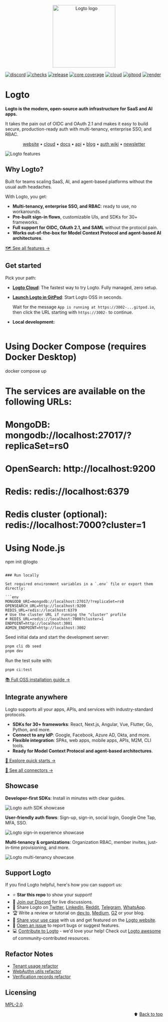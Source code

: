 <p align="center">
  <a href="https://logto.io/?utm_source=github&utm_medium=readme" target="_blank" align="center" alt="Go to Logto website">
    <picture>
      <source width="200" media="(prefers-color-scheme: dark)" srcset="https://github.com/logto-io/.github/raw/master/profile/logto-logo-dark.svg">
      <source width="200" media="(prefers-color-scheme: light)" srcset="https://github.com/logto-io/.github/raw/master/profile/logto-logo-light.svg">
      <img width="200" src="https://github.com/logto-io/logto/raw/master/logo.png" alt="Logto logo">
    </picture>
  </a>
</p>

[![discord](https://img.shields.io/discord/965845662535147551?color=5865f2&label=discord)](https://discord.gg/vRvwuwgpVX)
[![checks](https://img.shields.io/github/checks-status/logto-io/logto/master)](https://github.com/logto-io/logto/actions?query=branch%3Amaster)
[![release](https://img.shields.io/github/v/release/logto-io/logto?color=3a3c3f)](https://github.com/logto-io/logto/releases)
[![core coverage](https://img.shields.io/codecov/c/github/logto-io/logto?label=core%20coverage)](https://app.codecov.io/gh/logto-io/logto)
[![cloud](https://img.shields.io/badge/cloud-available-7958ff)](https://cloud.logto.io/?sign_up=true&utm_source=github&utm_medium=repo_logto)
[![gitpod](https://img.shields.io/badge/gitpod-available-f09439)](https://gitpod.io/#https://github.com/logto-io/demo)
[![render](https://img.shields.io/badge/render-deploy-5364e9)](https://render.com/deploy?repo=https://github.com/logto-io/logto)

# Logto

**Logto is the modern, open-source auth infrastructure for SaaS and AI apps.**

It takes the pain out of OIDC and OAuth 2.1 and makes it easy to build secure, production-ready auth with multi-tenancy, enterprise SSO, and RBAC.

<p align="center">
  <a href="https://logto.io/">website</a> •
  <a href="https://cloud.logto.io/">cloud</a> •
  <a href="https://docs.logto.io">docs</a> •
  <a href="https://openapi.logto.io/">api</a> •
  <a href="https://blog.logto.io/">blog</a> •
  <a href="https://auth-wiki.logto.io/">auth wiki</a> •
  <a href="https://logto.io/subscribe">newsletter</a>
</p>

![Logto features](./assets/logto-features.png)

## Why Logto?

Built for teams scaling SaaS, AI, and agent-based platforms without the usual auth headaches.

With Logto, you get:

- **Multi-tenancy, enterprise SSO, and RBAC**: ready to use, no workarounds.
- **Pre-built sign-in flows**, customizable UIs, and SDKs for 30+ frameworks.
- **Full support for OIDC, OAuth 2.1, and SAML** without the protocol pain.
- **Works out-of-the-box for Model Context Protocol and agent-based AI architectures**.

[🗺️ See all features →](https://docs.logto.io/?ref=readme)

## Get started

Pick your path:

- [**Logto Cloud**](https://cloud.logto.io/?sign_up=true&ref=readme): The fastest way to try Logto. Fully managed, zero setup.
- [**Launch Logto in GitPod**](https://gitpod.io/#https://github.com/logto-io/demo): Start Logto OSS in seconds.

  Wait for the message `App is running at https://3002-...gitpod.io`, then click the URL starting with `https://3002-` to continue.

- **Local development:**  

  ```bash
# Using Docker Compose (requires Docker Desktop)
docker compose up

# The services are available on the following URLs:
# MongoDB: mongodb://localhost:27017/?replicaSet=rs0
# OpenSearch: http://localhost:9200
# Redis: redis://localhost:6379
# Redis cluster (optional): redis://localhost:7000?cluster=1

# Using Node.js
  npm init @logto
  ```

### Run locally

Set required environment variables in a `.env` file or export them directly:

```env
MONGODB_URI=mongodb://localhost:27017/?replicaSet=rs0
OPENSEARCH_URL=http://localhost:9200
REDIS_URL=redis://localhost:6379
# Use the cluster URL if running the "cluster" profile
# REDIS_URL=redis://localhost:7000?cluster=1
ENDPOINT=http://localhost:3001
ADMIN_ENDPOINT=http://localhost:3002
```

Seed initial data and start the development server:

```bash
pnpm cli db seed
pnpm dev
```

Run the test suite with:

```bash
pnpm ci:test
```

[📚 Full OSS installation guide →](https://docs.logto.io/logto-oss/get-started-with-oss?ref=readme)

## Integrate anywhere

Logto supports all your apps, APIs, and services with industry-standard protocols.

- **SDKs for 30+ frameworks**: React, Next.js, Angular, Vue, Flutter, Go, Python, and more.
- **Connect to any IdP**: Google, Facebook, Azure AD, Okta, and more.
- **Flexible integration**: SPAs, web apps, mobile apps, APIs, M2M, CLI tools.
- **Ready for Model Context Protocol and agent-based architectures**.

[🚀 Explore quick starts →](https://docs.logto.io/quick-starts?ref=readme)

[🔌 See all connectors →](https://docs.logto.io/integrations?ref=readme)

## Showcase

**Developer-first SDKs**: Install in minutes with clear guides.

![Logto auth SDK showcase](./assets/showcase-logto-auth-sdks.gif)

**User-friendly auth flows**: Sign-up, sign-in, social login, Google One Tap, MFA, SSO.

![Logto sign-in experience showcase](./assets/showcase-logto-sign-in-exeperience.gif)

**Multi-tenancy & organizations**: Organization RBAC, member invites, just-in-time provisioning, and more.

![Logto multi-tenancy showcase](./assets/showcase-logto-multi-tenancy.gif)

## Support Logto

If you find Logto helpful, here's how you can support us:

- ⭐ **Star this repo** to show your support!
- 💬 [Join our Discord](https://discord.gg/vRvwuwgpVX) for live discussions.
- 📢 Share Logto on [Twitter](https://twitter.com/intent/tweet?text=Hey%20devs%21%20Need%20a%20better%20auth%20solution%3F%20Check%20out%20%40logto_io%20%E2%80%94%20it%E2%80%99s%20like%20Auth0%2FCognito%2FFirebase%20but%20open-source%2C%20modern%2C%20and%20way%20easier%20to%20use%21%20Supports%20OIDC%2C%20OAuth%202.0%2C%20SAML%2C%20and%20also%20works%20perfectly%20for%20SaaS%20apps.%20%E2%9C%A8%20https%3A%2F%2Flogto.io%20%23Auth%20%23Identity%20%23OpenSource%20%23DevTools), [LinkedIn](https://www.linkedin.com/sharing/share-offsite/?url=https%3A%2F%2Flogto.io), [Reddit](https://reddit.com/submit?url=https%3A%2F%2Flogto.io&title=Tired%20of%20Auth0%2FCognito%2FFirebase%3F%20Logto%20is%20the%20open-source%20auth%20alternative%20you%E2%80%99ve%20been%20missing%21%20Supports%20OIDC%2C%20OAuth%202.0%2C%20SAML%2C%20and%20works%20like%20magic%20for%20modern%20apps%20and%20SaaS%20products.), [Telegram](https://t.me/share/url?url=https%3A%2F%2Flogto.io&text=Check%20out%20Logto%20%E2%80%94%20the%20better%20auth%20and%20identity%20infrastructure%21%20Open-source%2FCloud%20alternative%20to%20Auth0%2C%20Cognito%2C%20and%20Firebase.%20Supports%20all%20the%20standards%20%28OIDC%2C%20OAuth%2C%20SAML%29%20and%20is%20perfect%20for%20modern%20apps%20or%20SaaS%20products.%20https%3A%2F%2Flogto.io), [WhatsApp](https://api.whatsapp.com/send?text=Hey%21%20%F0%9F%91%8B%20Found%20this%20awesome%20auth%20tool%20called%20%2ALogto%2A%20%E2%80%94%20it%E2%80%99s%20open-source%2C%20way%20simpler%20than%20Auth0%2FCognito%2FFirebase%2C%20and%20supports%20OIDC%2FOAuth%2FSAML.%20Perfect%20for%20building%20CIAM%20system%20without%20the%20hassle.%20You%20gotta%20try%20it%3A%20https%3A%2F%2Flogto.io).
- 🏆 Write a review or tutorial on [dev.to](https://dev.to/logto), [Medium](https://medium.com/@logto), [G2](https://www.g2.com/products/logto/reviewer_verification) or your blog.
- 💬 [Share your use case](mailto:contact@logto.io?subject=[Share%20Logto%20User%20Story]) with us and get featured on the [Logto website](https://logto.io/).
- 🙋 [Open an issue](https://github.com/logto-io/logto/issues/new) to report bugs or suggest features.
- 💻 [Contribute to Logto](./CONTRIBUTING.md) - we'd love your help! Check out [Logto awesome](https://github.com/logto-io/logto/blob/master/AWESOME.md) of community-contributed resources.

## Refactor Notes

- [Tenant usage refactor](./docs-ref/tenant-usage-refactor.md)
- [WebAuthn utils refactor](./docs-ref/webauthn-refactor.md)
- [Verification records refactor](./docs-ref/verification-records-refactor.md)


## Licensing

[MPL-2.0](LICENSE).

<p align="right">
⬆️ <a href="#logto">Back to top</a>
</p>
